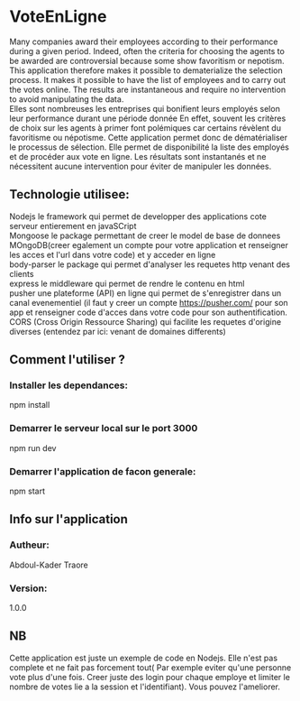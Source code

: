 # VoteEnLigne
Many companies award their employees according to their performance during a given period. Indeed, often the criteria for choosing the agents to be awarded are controversial because some show favoritism or nepotism. This application therefore makes it possible to dematerialize the selection process. It makes it possible to have the list of employees and to carry out the votes online. The results are instantaneous and require no intervention to avoid manipulating the data.    
Elles sont nombreuses les entreprises qui bonifient leurs employés selon leur performance durant une période donnée En effet, souvent les critères de choix sur les agents à primer font polémiques car certains révèlent du favoritisme ou népotisme. Cette application permet donc de dématérialiser le processus de sélection. Elle permet de disponibilité la liste des employés et de procéder aux vote en ligne. Les résultats sont instantanés et ne nécessitent aucune intervention pour éviter de manipuler les données. 
## Technologie utilisee:
 Nodejs  le framework qui permet de developper des applications cote serveur entierement en javaSCript                            
 Mongoose  le package permettant de creer le model de base de donnees MOngoDB(creer egalement un compte pour votre application et renseigner les acces et l'url dans votre code) et y acceder en ligne                                                                
body-parser le package qui permet d'analyser les requetes http venant des clients                                                           
express le middleware qui permet de rendre le contenu en html                                                                     
pusher une plateforme (API) en ligne qui permet de s'enregistrer dans un canal evenementiel (il faut y creer un compte https://pusher.com/ pour son app et renseigner code d'acces dans votre code pour son authentification.                                
CORS (Cross Origin Ressource Sharing) qui facilite les requetes d'origine diverses (entendez par ici: venant de domaines differents)
## Comment l'utiliser ?
### Installer les dependances:
npm install 

### Demarrer le serveur local sur le port 3000
npm run dev

### Demarrer l'application  de facon generale: 
npm start 

## Info sur l'application
### Autheur: 
Abdoul-Kader Traore
### Version: 
1.0.0
## NB 
Cette application est juste un exemple de code en Nodejs. Elle n'est pas complete et ne fait pas forcement tout( Par exemple eviter qu'une personne vote plus d'une fois. Creer juste des login pour chaque employe et limiter le nombre de votes lie a la session et l'identifiant). Vous pouvez l'ameliorer.


